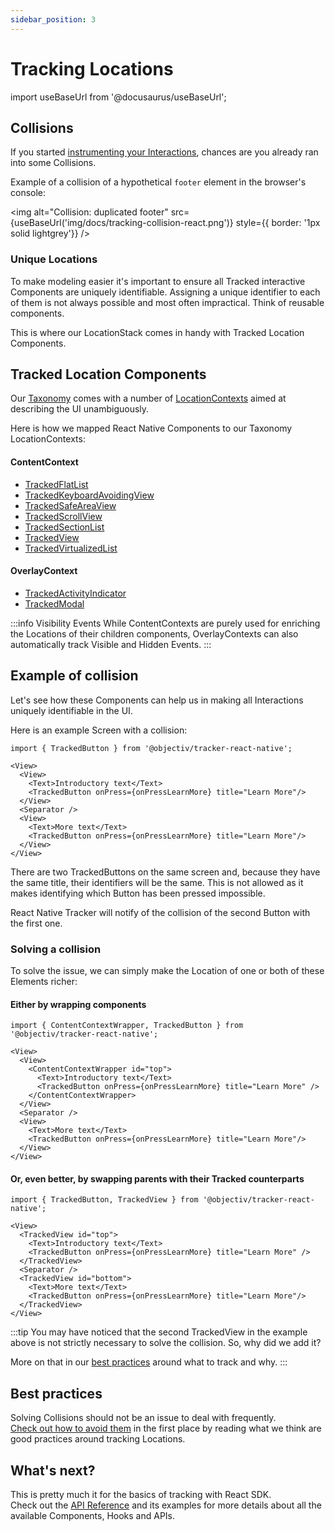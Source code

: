 ```yaml
---
sidebar_position: 3
---
```


# Tracking Locations

import useBaseUrl from '@docusaurus/useBaseUrl';

## Collisions
If you started [instrumenting your Interactions](/tracking/react-native/how-to-guides/tracking-interactions.md), chances are you already ran into some Collisions.

Example of a collision of a hypothetical `footer` element in the browser's console:

<img alt="Collision: duplicated footer" src={useBaseUrl('img/docs/tracking-collision-react.png')} style={{ border: '1px solid lightgrey'}} />

### Unique Locations

To make modeling easier it's important to ensure all Tracked interactive Components are uniquely identifiable. Assigning a unique identifier to each of them is not always possible and most often impractical. Think of reusable components. 

This is where our LocationStack comes in handy with Tracked Location Components.

## Tracked Location Components

Our [Taxonomy](/taxonomy/introduction.md) comes with a number of [LocationContexts](/taxonomy/reference/location-contexts/overview.md) aimed at describing the UI unambiguously.

Here is how we mapped React Native Components to our Taxonomy LocationContexts:

#### ContentContext
- [TrackedFlatList](/tracking/react-native/api-reference/trackedComponents/TrackedFlatList.md)
- [TrackedKeyboardAvoidingView](/tracking/react-native/api-reference/trackedComponents/TrackedKeyboardAvoidingView.md)
- [TrackedSafeAreaView](/tracking/react-native/api-reference/trackedComponents/TrackedSafeAreaView.md)
- [TrackedScrollView](/tracking/react-native/api-reference/trackedComponents/TrackedScrollView.md)
- [TrackedSectionList](/tracking/react-native/api-reference/trackedComponents/TrackedSectionList.md)
- [TrackedView](/tracking/react-native/api-reference/trackedComponents/TrackedView.md)
- [TrackedVirtualizedList](/tracking/react-native/api-reference/trackedComponents/TrackedVirtualizedList.md)

#### OverlayContext
- [TrackedActivityIndicator](/tracking/react-native/api-reference/trackedComponents/TrackedActivityIndicator.md)
- [TrackedModal](/tracking/react-native/api-reference/trackedComponents/TrackedModal.md)

:::info Visibility Events
While ContentContexts are purely used for enriching the Locations of their children components, OverlayContexts can also automatically track Visible and Hidden Events. 
:::

## Example of collision
Let's see how these Components can help us in making all Interactions uniquely identifiable in the UI.

Here is an example Screen with a collision:
```tsx
import { TrackedButton } from '@objectiv/tracker-react-native';

<View>
  <View>
    <Text>Introductory text</Text>
    <TrackedButton onPress={onPressLearnMore} title="Learn More"/>
  </View>
  <Separator />
  <View>
    <Text>More text</Text>
    <TrackedButton onPress={onPressLearnMore} title="Learn More"/>
  </View>
</View>
```

There are two TrackedButtons on the same screen and, because they have the same title, their identifiers will be the same. This is not allowed as it makes identifying which Button has been pressed impossible.

React Native Tracker will notify of the collision of the second Button with the first one.

### Solving a collision
To solve the issue, we can simply make the Location of one or both of these Elements richer:


#### Either by wrapping components
```tsx
import { ContentContextWrapper, TrackedButton } from '@objectiv/tracker-react-native';

<View>
  <View>
    <ContentContextWrapper id="top">
      <Text>Introductory text</Text>
      <TrackedButton onPress={onPressLearnMore} title="Learn More" />
    </ContentContextWrapper>    
  </View>
  <Separator />
  <View>
    <Text>More text</Text>
    <TrackedButton onPress={onPressLearnMore} title="Learn More"/>
  </View>
</View>
```

#### Or, even better, by swapping parents with their Tracked counterparts
```tsx
import { TrackedButton, TrackedView } from '@objectiv/tracker-react-native';

<View>
  <TrackedView id="top">
    <Text>Introductory text</Text>
    <TrackedButton onPress={onPressLearnMore} title="Learn More" />
  </TrackedView>
  <Separator />
  <TrackedView id="bottom">
    <Text>More text</Text>
    <TrackedButton onPress={onPressLearnMore} title="Learn More"/>
  </TrackedView>
</View>
```

:::tip
You may have noticed that the second TrackedView in the example above is not strictly necessary to solve the collision. So, why did we add it?

More on that in our [best practices](/tracking/core-concepts/react-native/best-practices.md) around what to track and why.
:::

## Best practices
Solving Collisions should not be an issue to deal with frequently.    
[Check out how to avoid them](/tracking/core-concepts/react-native/best-practices.md) in the first place by reading what we think are good practices around tracking Locations.

## What's next?
This is pretty much it for the basics of tracking with React SDK.  
Check out the [API Reference](/tracking/react-native/api-reference/overview.md) and its examples for more details about all the available Components, Hooks and APIs.  
